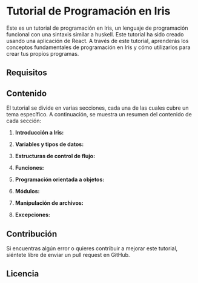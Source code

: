# Tutorial de Programación en Iris

Este es un tutorial de programación en Iris, un lenguaje de programación funcional con una sintaxis similar a huskell. Este tutorial ha sido creado usando una aplicación de React. A través de este tutorial, aprenderás los conceptos fundamentales de programación en Iris y cómo utilizarlos para crear tus propios programas.

## Requisitos

## Contenido

El tutorial se divide en varias secciones, cada una de las cuales cubre un tema específico. A continuación, se muestra un resumen del contenido de cada sección:

1. **Introducción a Iris:** 

2. **Variables y tipos de datos:**

3. **Estructuras de control de flujo:**

4. **Funciones:** 

5. **Programación orientada a objetos:** 

6. **Módulos:** 

7. **Manipulación de archivos:** 

8. **Excepciones:** 

## Contribución

Si encuentras algún error o quieres contribuir a mejorar este tutorial, siéntete libre de enviar un pull request en GitHub.

## Licencia



